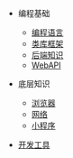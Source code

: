 - 编程基础

  - [编程语言](编程基础/编程语言/)
  - [类库框架](编程基础/类库框架/)
  - [后端知识](编程基础/后端知识/)
  - [WebAPI](编程基础/WebAPI/)

- 底层知识
  - [浏览器](底层知识/浏览器/)
  - [网络](底层知识/网络/)
  - [小程序](底层知识/小程序/)

- [开发工具](开发工具/)
